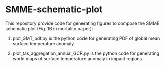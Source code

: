 # SMME-schematic-plot
This repository provide code for generating figures to compose the SMME schematic plot (Fig. 1B in mortality paper):

1. plot_GMT_pdf.py is the python code for generating PDF of global mean surface temperature anomaly.

2. plot_tas_aggregation_annual_GCP.py is the python code for generating world maps of surface temperature anomaly in impact regions.
